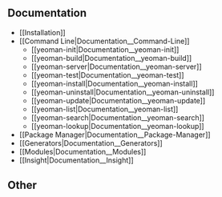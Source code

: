 ## Documentation

- [[Installation]]
- [[Command Line|Documentation__Command-Line]]
  - [[yeoman-init|Documentation__yeoman-init]]
  - [[yeoman-build|Documentation__yeoman-build]]
  - [[yeoman-server|Documentation__yeoman-server]]
  - [[yeoman-test|Documentation__yeoman-test]]
  - [[yeoman-install|Documentation__yeoman-install]]
  - [[yeoman-uninstall|Documentation__yeoman-uninstall]]
  - [[yeoman-update|Documentation__yeoman-update]]
  - [[yeoman-list|Documentation__yeoman-list]]
  - [[yeoman-search|Documentation__yeoman-search]]
  - [[yeoman-lookup|Documentation__yeoman-lookup]]
- [[Package Manager|Documentation__Package-Manager]]
- [[Generators|Documentation__Generators]]
- [[Modules|Documentation__Modules]]
- [[Insight|Documentation__Insight]]


## Other


